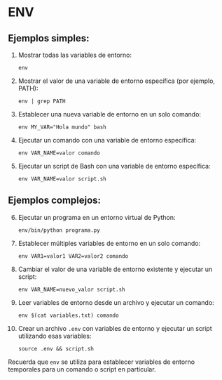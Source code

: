 # ENV

## Ejemplos simples:

1. Mostrar todas las variables de entorno:
   ```
   env
   ```

2. Mostrar el valor de una variable de entorno específica (por ejemplo, PATH):
   ```
   env | grep PATH
   ```

3. Establecer una nueva variable de entorno en un solo comando:
   ```
   env MY_VAR="Hola mundo" bash
   ```

4. Ejecutar un comando con una variable de entorno específica:
   ```
   env VAR_NAME=valor comando
   ```

5. Ejecutar un script de Bash con una variable de entorno específica:
   ```
   env VAR_NAME=valor script.sh
   ```

## Ejemplos complejos:

6. Ejecutar un programa en un entorno virtual de Python:
   ```
   env/bin/python programa.py
   ```

7. Establecer múltiples variables de entorno en un solo comando:
   ```
   env VAR1=valor1 VAR2=valor2 comando
   ```

8. Cambiar el valor de una variable de entorno existente y ejecutar un script:
   ```
   env VAR_NAME=nuevo_valor script.sh
   ```

9. Leer variables de entorno desde un archivo y ejecutar un comando:
   ```
   env $(cat variables.txt) comando
   ```

10. Crear un archivo `.env` con variables de entorno y ejecutar un script utilizando esas variables:
    ```
    source .env && script.sh
    ```

Recuerda que `env` se utiliza para establecer variables de entorno temporales para un comando o script en particular.